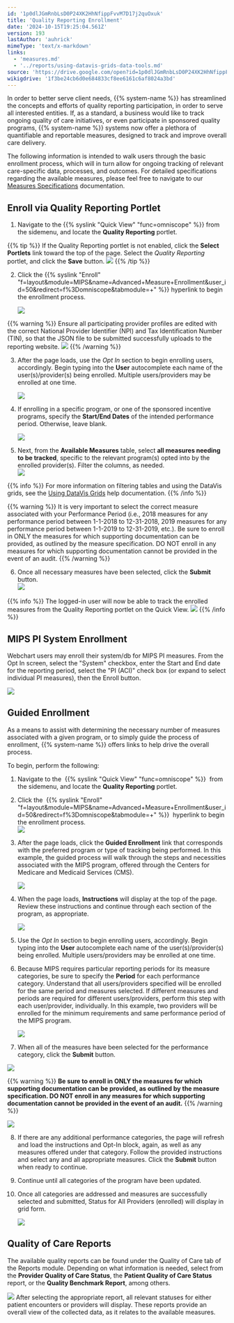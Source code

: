 ```yaml
---
id: '1p0dlJGmRnbLsD0P24XK2HhNfippFvvM7D17j2quOxuk'
title: 'Quality Reporting Enrollment'
date: '2024-10-15T19:25:04.561Z'
version: 193
lastAuthor: 'auhrick'
mimeType: 'text/x-markdown'
links:
  - 'measures.md'
  - '../reports/using-datavis-grids-data-tools.md'
source: 'https://drive.google.com/open?id=1p0dlJGmRnbLsD0P24XK2HhNfippFvvM7D17j2quOxuk'
wikigdrive: '1f3be24cb6d0e684833cf8ee6161c6af8024a3bd'
---
```

In order to better serve client needs, {{% system-name %}} has streamlined the concepts and efforts of quality reporting participation, in order to serve all interested entities. If, as a standard, a business would like to track ongoing quality of care initiatives, or even participate in sponsored quality programs, {{% system-name %}} systems now offer a plethora of quantifiable and reportable measures, designed to track and improve overall care delivery.

The following information is intended to walk users through the basic enrollment process, which will in turn allow for ongoing tracking of relevant care-specific data, processes, and outcomes. For detailed specifications regarding the available measures, please feel free to navigate to our [Measures Specifications](measures.md) documentation.

## Enroll via Quality Reporting Portlet

1. Navigate to the {{% syslink "Quick View" "func=omniscope" %}} from the sidemenu, and locate the <strong>Quality Reporting</strong> portlet.

{{% tip %}}
If the Quality Reporting portlet is not enabled, click the **Select Portlets** link toward the top of the page. Select the *Quality Reporting* portlet, and click the **Save** button.
![](../quality-reporting-enrollment.assets/9dcbd97303112d6e3f864e9c9381405d.png)
{{% /tip %}}

2. Click the {{% syslink "Enroll" "f=layout&module=MIPS&name=Advanced+Measure+Enrollment&user_id=50&redirect=f%3Domniscope&tabmodule=+" %}} hyperlink to begin the enrollment process.

    ![](../quality-reporting-enrollment.assets/0ddad2de40fa9ca8eb61cd9b194aa669.png)

{{% warning %}}
Ensure all participating provider profiles are edited with the correct National Provider Identifier (NPI) and Tax Identification Number (TIN), so that the JSON file to be submitted successfully uploads to the reporting website.
![](../quality-reporting-enrollment.assets/dfdb3c414a0d5878d6b455f31adbcbe4.png)
{{% /warning %}}

3. After the page loads, use the <em>Opt In</em> section to begin enrolling users, accordingly. Begin typing into the <strong>User</strong> autocomplete each name of the user(s)/provider(s) being enrolled. Multiple users/providers may be enrolled at one time.

    ![](../quality-reporting-enrollment.assets/ef183ac54dfd562db0d5781ccb9648c6.png)
4. If enrolling in a specific program, or one of the sponsored incentive programs, specify the <strong>Start/End Dates</strong> of the intended performance period. Otherwise, leave blank.

    ![](../quality-reporting-enrollment.assets/a53aeb834a68908fb5d86abc5e7fa4dd.png)
5. Next, from the <strong>Available Measures</strong> table, select <strong>all measures needing to be tracked</strong>, specific to the relevant program(s) opted into by the enrolled provider(s). Filter the columns, as needed.   
    ![](../quality-reporting-enrollment.assets/6ab7ae2aff9a5d57c226d795b54b2336.png)

{{% info %}}
For more information on filtering tables and using the DataVis grids, see the [Using DataVis Grids](../reports/using-datavis-grids-data-tools.md) help documentation.
{{% /info %}}

{{% warning %}}
It is very important to select the correct measure associated with your Performance Period (i.e., 2018 measures for any performance period between 1-1-2018 to 12-31-2018, 2019 measures for any performance period between 1-1-2019 to 12-31-2019, etc.). Be sure to enroll in ONLY the measures for which supporting documentation can be provided, as outlined by the measure specification. DO NOT enroll in any measures for which supporting documentation cannot be provided in the event of an audit.
{{% /warning %}}

6. Once all necessary measures have been selected, click the <strong>Submit</strong> button.   
    ![](../quality-reporting-enrollment.assets/5b475c9d054455a365a4d56e752a239d.png)

{{% info %}}
The logged-in user will now be able to track the enrolled measures from the Quality Reporting portlet on the Quick View.
![](../quality-reporting-enrollment.assets/0dc7bb56662374c32eed971b42d71168.png)
{{% /info %}}

## MIPS PI System Enrollment

Webchart users may enroll their system/db for MIPS PI measures. From the Opt In screen, select the "System" checkbox, enter the Start and End date for the reporting period, select the "PI (ACI)" check box (or expand to select individual PI measures), then the Enroll button.

![](../quality-reporting-enrollment.assets/cfc87781b61e3abaf91315dd38770424.png)

## Guided Enrollment

As a means to assist with determining the necessary number of measures associated with a given program, or to simply guide the process of enrollment, {{% system-name %}} offers links to help drive the overall process.

To begin, perform the following:

1. Navigate to the  {{% syslink "Quick View" "func=omniscope" %}}  from the sidemenu, and locate the <strong>Quality Reporting</strong> portlet.
2. Click the  {{% syslink "Enroll" "f=layout&module=MIPS&name=Advanced+Measure+Enrollment&user_id=50&redirect=f%3Domniscope&tabmodule=+" %}}  hyperlink to begin the enrollment process.  
    ![](../quality-reporting-enrollment.assets/0ddad2de40fa9ca8eb61cd9b194aa669.png)
3. After the page loads, click the <strong>Guided Enrollment</strong> link that corresponds with the preferred program or type of tracking being performed. In this example, the guided process will walk through the steps and necessities associated with the MIPS program, offered through the Centers for Medicare and Medicaid Services (CMS).

    ![](../quality-reporting-enrollment.assets/fb08bcfe36611564270e92d7aa04d1cc.png)
4. When the page loads, <strong>Instructions</strong> will display at the top of the page. Review these instructions and continue through each section of the program, as appropriate.

    ![](../quality-reporting-enrollment.assets/776d4cdadf62a295404af74447db9fce.png)
5. Use the <em>Opt In</em> section to begin enrolling users, accordingly. Begin typing into the <strong>User</strong> autocomplete each name of the user(s)/provider(s) being enrolled. Multiple users/providers may be enrolled at one time.
6. Because MIPS requires particular reporting periods for its measure categories, be sure to specify the <strong>Period</strong> for each performance category. Understand that all users/providers specified will be enrolled for the same period and measures selected. If different measures and periods are required for different users/providers, perform this step with each user/provider, individually. In this example, two providers will be enrolled for the minimum requirements and same performance period of the MIPS program.

    ![](../quality-reporting-enrollment.assets/ce5a2b568aac740cdef39aa802d8ea62.png)
7. When all of the measures have been selected for the performance category, click the <strong>Submit</strong> button.

![](../quality-reporting-enrollment.assets/69d86a11ea9a82adf9fce93d7d0f72c5.png)

{{% warning %}}
**Be sure to enroll in ONLY the measures for which supporting documentation can be provided, as outlined by the measure specification. DO NOT enroll in any measures for which supporting documentation cannot be provided in the event of an audit.**
{{% /warning %}}

![](../quality-reporting-enrollment.assets/69d86a11ea9a82adf9fce93d7d0f72c5.png)

8. If there are any additional performance categories, the page will refresh and load the instructions and Opt-In block, again, as well as any measures offered under that category. Follow the provided instructions and select any and all appropriate measures. Click the <strong>Submit</strong> button when ready to continue.
9. Continue until all categories of the program have been updated.
10. Once all categories are addressed and measures are successfully selected and submitted, Status for All Providers (enrolled) will display in grid form.

    ![](../quality-reporting-enrollment.assets/06827ce6c163cec8a3034e05a92c0462.png)

## Quality of Care Reports

The available quality reports can be found under the Quality of Care tab of the Reports module. Depending on what information is needed, select from the **Provider Quality of Care Status**, the **Patient Quality of Care Status** report, or the **Quality Benchmark Report**, among others.

![](../quality-reporting-enrollment.assets/1c83bdb8ee3b2a35c9526ac29c0dae9b.png)
After selecting the appropriate report, all relevant statuses for either patient encounters or providers will display. These reports provide an overall view of the collected data, as it relates to the available measures.
